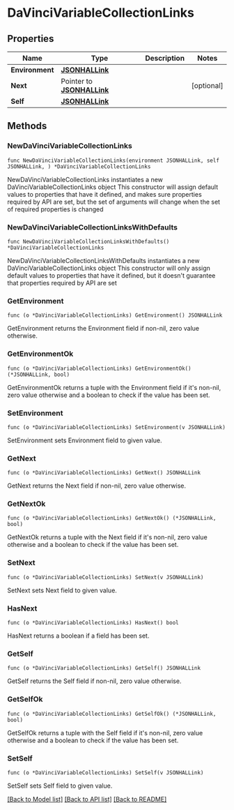 # DaVinciVariableCollectionLinks

## Properties

Name | Type | Description | Notes
------------ | ------------- | ------------- | -------------
**Environment** | [**JSONHALLink**](JSONHALLink.md) |  | 
**Next** | Pointer to [**JSONHALLink**](JSONHALLink.md) |  | [optional] 
**Self** | [**JSONHALLink**](JSONHALLink.md) |  | 

## Methods

### NewDaVinciVariableCollectionLinks

`func NewDaVinciVariableCollectionLinks(environment JSONHALLink, self JSONHALLink, ) *DaVinciVariableCollectionLinks`

NewDaVinciVariableCollectionLinks instantiates a new DaVinciVariableCollectionLinks object
This constructor will assign default values to properties that have it defined,
and makes sure properties required by API are set, but the set of arguments
will change when the set of required properties is changed

### NewDaVinciVariableCollectionLinksWithDefaults

`func NewDaVinciVariableCollectionLinksWithDefaults() *DaVinciVariableCollectionLinks`

NewDaVinciVariableCollectionLinksWithDefaults instantiates a new DaVinciVariableCollectionLinks object
This constructor will only assign default values to properties that have it defined,
but it doesn't guarantee that properties required by API are set

### GetEnvironment

`func (o *DaVinciVariableCollectionLinks) GetEnvironment() JSONHALLink`

GetEnvironment returns the Environment field if non-nil, zero value otherwise.

### GetEnvironmentOk

`func (o *DaVinciVariableCollectionLinks) GetEnvironmentOk() (*JSONHALLink, bool)`

GetEnvironmentOk returns a tuple with the Environment field if it's non-nil, zero value otherwise
and a boolean to check if the value has been set.

### SetEnvironment

`func (o *DaVinciVariableCollectionLinks) SetEnvironment(v JSONHALLink)`

SetEnvironment sets Environment field to given value.


### GetNext

`func (o *DaVinciVariableCollectionLinks) GetNext() JSONHALLink`

GetNext returns the Next field if non-nil, zero value otherwise.

### GetNextOk

`func (o *DaVinciVariableCollectionLinks) GetNextOk() (*JSONHALLink, bool)`

GetNextOk returns a tuple with the Next field if it's non-nil, zero value otherwise
and a boolean to check if the value has been set.

### SetNext

`func (o *DaVinciVariableCollectionLinks) SetNext(v JSONHALLink)`

SetNext sets Next field to given value.

### HasNext

`func (o *DaVinciVariableCollectionLinks) HasNext() bool`

HasNext returns a boolean if a field has been set.

### GetSelf

`func (o *DaVinciVariableCollectionLinks) GetSelf() JSONHALLink`

GetSelf returns the Self field if non-nil, zero value otherwise.

### GetSelfOk

`func (o *DaVinciVariableCollectionLinks) GetSelfOk() (*JSONHALLink, bool)`

GetSelfOk returns a tuple with the Self field if it's non-nil, zero value otherwise
and a boolean to check if the value has been set.

### SetSelf

`func (o *DaVinciVariableCollectionLinks) SetSelf(v JSONHALLink)`

SetSelf sets Self field to given value.



[[Back to Model list]](../README.md#documentation-for-models) [[Back to API list]](../README.md#documentation-for-api-endpoints) [[Back to README]](../README.md)


